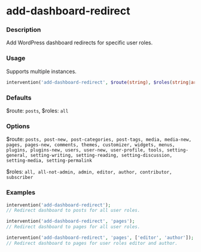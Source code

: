 # add-dashboard-redirect

### Description
Add WordPress dashboard redirects for specific user roles.

### Usage
Supports multiple instances.
```php
intervention('add-dashboard-redirect', $route(string), $roles(string|array));
```

### Defaults
$route: `posts`, $roles: `all`

### Options
$route: `posts, post-new, post-categories, post-tags, media, media-new, pages, pages-new, comments, themes, customizer, widgets, menus, plugins, plugins-new, users, user-new, user-profile, tools, setting-general, setting-writing, setting-reading, setting-discussion, setting-media, setting-permalink`

$roles: `all, all-not-admin, admin, editor, author, contributor, subscriber`

### Examples
```php
intervention('add-dashboard-redirect');
// Redirect dashboard to posts for all user roles.

intervention('add-dashboard-redirect', 'pages');
// Redirect dashboard to pages for all user roles.

intervention('add-dashboard-redirect', 'pages', ['editor', 'author']);
// Redirect dashboard to pages for user roles editor and author.
```
